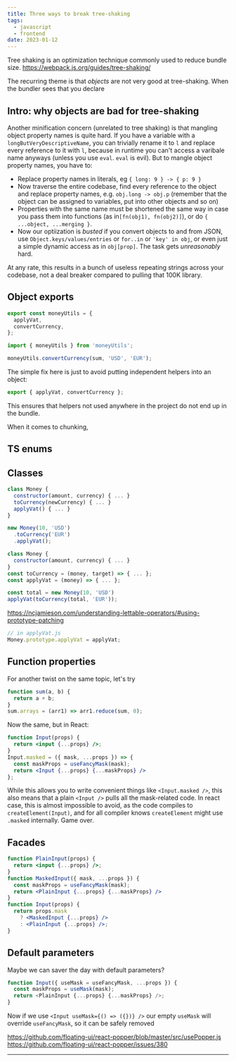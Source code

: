```yaml
---
title: Three ways to break tree-shaking
tags:
  - javascript
  - frontend
date: 2023-01-12
---
```


Tree shaking is an optimization technique commonly used to reduce bundle size.
https://webpack.js.org/guides/tree-shaking/

The recurring theme is that _objects_ are not very good at tree-shaking. When the bundler sees that you declare 

## Intro: why objects are bad for tree-shaking



Another minification concern (unrelated to tree shaking) is that mangling object property names is quite hard. If you have a variable with a `longButVeryDescriptiveName`, you can trivially rename it to `l` and replace every reference to it with `l`, because in runtime you can't access a varibale name anyways (unless you use `eval`. `eval` is evil). But to mangle object property names, you have to: 

- Replace property names in literals, eg `{ long: 9 } -> { p: 9 }`
- Now traverse the entire codebase, find every reference to the object and replace property names, e.g. `obj.long -> obj.p` (remember that the object can be assigned to variables, put into other objects and so on)
- Properties with the same name must be shortened the same way in case you pass them into functions (as in`[fn(obj1), fn(obj2)]`), or do `{ ...object, ...merging }`.
- Now our optiization is _busted_ if you convert objects to and from JSON, use `Object.keys/values/entries` or `for..in` or `'key' in obj`, or even just a simple dynamic access as in `obj[prop]`. The task gets _unreasonably_ hard.

At any rate, this results in a bunch of useless repeating strings across your codebase, not a deal breaker compared to pulling that 100K library.

## Object exports

```js
export const moneyUtils = {
  applyVat,
  convertCurrency,
};
```

```js
import { moneyUtils } from 'moneyUtils';

moneyUtils.convertCurrency(sum, 'USD', 'EUR');
```

The simple fix here is just to avoid putting independent helpers into an object:

```js
export { applyVat, convertCurrency };
```

This ensures that helpers not used anywhere in the project do not end up in the bundle.

When it comes to chunking, 

## TS enums

## Classes

```js
class Money {
  constructor(amount, currency) { ... }
  toCurrency(newCurrency) { ... }
  applyVat() { ... }
}

new Money(10, 'USD')
  .toCurrency('EUR')
  .applyVat();
```

```js
class Money {
  constructor(amount, currency) { ... }
}
const toCurrency = (money, target) => { ... };
const applyVat = (money) => { ... };

const total = new Money(10, 'USD')
applyVat(toCurrency(total, 'EUR'));
```

https://ncjamieson.com/understanding-lettable-operators/#using-prototype-patching

```js
// in applyVat.js
Money.prototype.applyVat = applyVat;
```

## Function properties

For another twist on the same topic, let's try 

```js
function sum(a, b) {
  return a + b;
}
sum.arrays = (arr1) => arr1.reduce(sum, 0);
```

Now the same, but in React:

```jsx
function Input(props) {
  return <input {...props} />;
}
Input.masked = ({ mask, ...props }) => {
  const maskProps = useFancyMask(mask);
  return <Input {...props} {...maskProps} />
};
```

While this allows you to write convenient things like `<Input.masked />`, this also means that a plain `<Input />` pulls all the mask-related code. In react case, this is almost impossible to avoid, as the code compiles to `createElement(Input)`, and for all compiler knows `createElement` might use `.masked` internally. Game over.

## Facades



```jsx
function PlainInput(props) {
  return <input {...props} />;
}
function MaskedInput({ mask, ...props }) {
  const maskProps = useFancyMask(mask);
  return <PlainInput {...props} {...maskProps} />
}
function Input(props) {
  return props.mask 
    ? <MaskedInput {...props} /> 
    : <PlainInput {...props} />;
}
```

## Default parameters

Maybe we can saver the day with default parameters?

```js
function Input({ useMask = useFancyMask, ...props }) {
  const maskProps = useMask(mask);
  return <PlainInput {...props} {...maskProps} />;
}
```

Now if we use `<Input useMask={() => ({})} />` our empty `useMask` will override `useFancyMask`, so it can be safely removed

https://github.com/floating-ui/react-popper/blob/master/src/usePopper.js
https://github.com/floating-ui/react-popper/issues/380

---